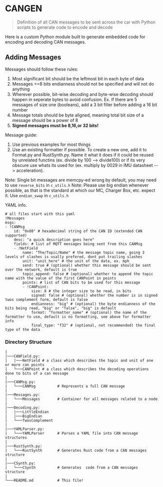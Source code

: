 # CANGEN
> Definition of all CAN messages to be sent across the car with Python scripts to generate code to encode and decode

Here is a custom Python module built to generate embedded code for encoding and decoding CAN messages.

## Adding Messages

Messages should follow these rules:
1. Most significant bit should be the leftmost bit in each byte of data
2. Messages <=8 bits endianness should not be specified and will not do anything
3. Wherever possible, bit-wise decoding and byte-wise decoding should happen in seperate bytes to avoid confusion.
Ex. If there are 5 messages of size one (booleans), add a 3 bit filler before adding a 16 bit number
4. Message totals should be byte aligned, meaning total bit size of a message should be a power of 8
5. **Signed messages must be 8,16,or 32 bits!**

Message guide:
1. Use previous examples for most things
2. Use an existing formatter if possible.  To create a new one, add it to Format.py and RustSynth.py.  Name it what it does if it could be reused by unrelated functins (ex. divide by 100 --> divide100) or if its very obscure use whats its used for (ex. multiply by 0029 in IMU datasheet --> acceleration).

Note: Single bit messages are memcpy-ed wrong by default, you may need to use `reverse_bits` in `c_utils.h`
Note: Please use big endian whenever possible, as that is the standard at which our MC, Charger Box, etc. expect it.  Use `endian_swap` in `c_utils.h`

YAML info.
```
# all files start with this yaml
!Messages
msgs: 
- !CANMsg
    id: "0x80" # hexadecimal string of the CAN ID (extended CAN supported)
    desc: "a quick description goes here"
    fields: # list of MQTT messages being sent from this CANMsg
    - !NetField
        name: "The/Topic/Name" # the message topic name, going 3 levels of slashes is usally prefered, dont put trailing slashes
        unit: "unit_here" # the unit of the data, ex. mph
        send: true # (optional) whether this message should be sent over the network, default is true
        topic_append: false # (optional) whether to append the topic name with the value of the first CANPoint in points
        points: # list of CAN bits to be used for this message
        - !CANPoint:
            size: 8 # the integer size to be read, in bits
            signed: false # (optional) whether the number is in signed twos complement form, default is false
            endianness: "big" # (optional) the byte endianness of the bits being read, "big" or "false", "big" is default
            format: "formatter_name" # (optional) the name of the formatter to use, default is no formatting, see above for formatter info
            final_type: "f32" # (optional, not recommended) the final type of the data            
```

### Directory Structure
```
|
|───CANField.py:
|   |───NetField # a class which describes the topic and unit of one or more can points
|   └───CANPoint # a class which describes the decoding operations done to bits of a can message
|
|───CANMsg.py:
|   └───CANMsg          # Represents a full CAN message
|
|───Messages.py:
|   └───Messages        # Container for all messages related to a node
|
|───Decoding.py:
|   |───LittleEndian
|   |───BigEndian
|   └───TwosComplement
|
|───YAMLParser.py:
|   └───YAMLParser      # Parses a YAML file into CAN message structures
|
|───RustSynth.py:
|   └───RustSynth       # Generates Rust code from a CAN messages structure
|
|───CSynth.py:
|   └───CSynth          # Generates  code from a CAN messages structure
|
└───README.md           # This file!
